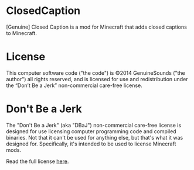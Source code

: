 ClosedCaption
==============
[Genuine] Closed Caption is a mod for Minecraft that adds closed captions to Minecraft.

License
=======
This computer software code ("the code") is ©2014 GenuineSounds ("the author") all rights reserved, and is licensed for use and redistribution under the “Don’t Be a Jerk” non-commercial care-free license.

Don't Be a Jerk
===============
The "Don't Be a Jerk" (aka "DBaJ") non-commercial care-free license is designed for use licensing computer programming code and compiled binaries. Not that it can't be used for anything else, but that's what it was designed for. Specifically, it's intended to be used to license Minecraft mods.

Read the full license [here](LICENSE.md).
